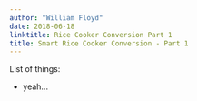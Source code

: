 ```yaml
---
author: "William Floyd"
date: 2018-06-18
linktitle: Rice Cooker Conversion Part 1
title: Smart Rice Cooker Conversion - Part 1
---
```


List of things:  
* yeah...


